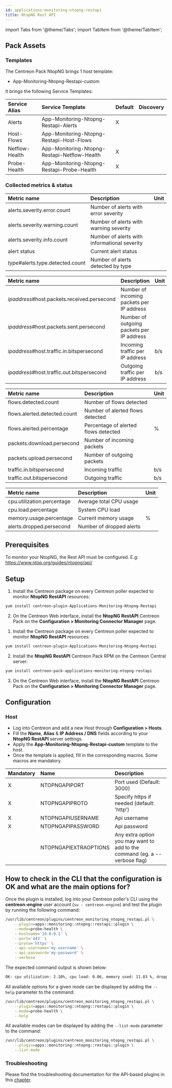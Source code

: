 ```yaml
---
id: applications-monitoring-ntopng-restapi
title: NtopNG Rest API
---
```

import Tabs from '@theme/Tabs';
import TabItem from '@theme/TabItem';

## Pack Assets

### Templates

The Centreon Pack NtopNG brings 1 host template:
* App-Monitoring-Ntopng-Restapi-custom

It brings the following Service Templates:

| Service Alias  | Service Template                             | Default | Discovery |
|:---------------|:---------------------------------------------|:--------|:----------|
| Alerts         | App-Monitoring-Ntopng-Restapi-Alerts         | X       |           |
| Host-Flows     | App-Monitoring-Ntopng-Restapi-Host-Flows     |         |           |
| Netflow-Health | App-Monitoring-Ntopng-Restapi-Netflow-Health | X       |           |
| Probe-Health   | App-Monitoring-Ntopng-Restapi-Probe-Health   | X       |           |

### Collected metrics & status

<Tabs groupId="sync">
<TabItem value="Alerts" label="Alerts">

| Metric name                       | Description                                  | Unit  |
| :-------------------------------- | :------------------------------------------- | :---- |
| alerts.severity.error.count       | Number of alerts with error severity         |       |
| alerts.severity.warning.count     | Number of alerts with warning severity       |       |
| alerts.severity.info.count        | Number of alerts with informational severity |       |
| alert status                      | Current alert status                         |       |
| *type*#alerts.type.detected.count | Number of alerts detected by type            |       |

</TabItem>
<TabItem value="Host-Flows" label="Host-Flows">

| Metric name                                 | Description                               | Unit  |
| :------------------------------------------ | :---------------------------------------- | :---- |
| *ipaddress*#host.packets.received.persecond | Number of incoming packets per IP address |       |
| *ipaddress*#host.packets.sent.persecond     | Number of outgoing packets per IP address |       |
| *ipaddress*#host.traffic.in.bitspersecond   | Incoming traffic per IP address           | b/s   |
| *ipaddress*#host.traffic.out.bitspersecond  | Outgoing traffic per IP address           | b/s   |

</TabItem>
<TabItem value="Netflow-Health" label="Netflow-Health">

| Metric name                  | Description                          | Unit  |
| :--------------------------- | :----------------------------------- | :---- |
| flows.detected.count         | Number of flows detected             |       |
| flows.alerted.detected.count | Number of alerted flows detected     |       |
| flows.alerted.percentage     | Percentage of alerted flows detected | %     |
| packets.download.persecond   | Number of incoming packets           |       |
| packets.upload.persecond     | Number of outgoing packets           |       |
| traffic.in.bitspersecond     | Incoming traffic                     | b/s   |
| traffic.out.bitspersecond    | Outgoing traffic                     | b/s   |

</TabItem>
<TabItem value="Probe-Health" label="Probe-Health">

| Metric name                | Description              | Unit  |
| :------------------------- | :----------------------- | :---- |
| cpu.utilization.percentage | Average total CPU usage  |       |
| cpu.load.percentage        | System CPU load          |       |
| memory.usage.percentage    | Current memory usage     | %     |
| alerts.dropped.persecond   | Number of dropped alerts |       |

</TabItem>
</Tabs>

## Prerequisites

To monitor your NtopNG, the Rest API must be configured.
E.g: https://www.ntop.org/guides/ntopng/api/

## Setup

<Tabs groupId="sync">
<TabItem value="Online License" label="Online License">

1. Install the Centreon package on every Centreon poller expected to monitor **NtopNG RestAPI** resources:

```bash
yum install centreon-plugin-Applications-Monitoring-Ntopng-Restapi
```

2. On the Centreon Web interface, install the **NtopNG RestAPI** Centreon Pack on the **Configuration > Monitoring Connector Manager** page.

</TabItem>

<TabItem value="Offline License" label="Offline License">

1. Install the Centreon package on every Centreon poller expected to monitor **NtopNG RestAPI** resources:

```bash
yum install centreon-plugin-Applications-Monitoring-Ntopng-Restapi
```

2. Install the **NtopNG RestAPI** Centreon Pack RPM on the Centreon Central server:

```bash
yum install centreon-pack-applications-monitoring-ntopng-restapi
```

3. On the Centreon Web interface, install the **NtopNG RestAPI** Centreon Pack on the **Configuration > Monitoring Connector Manager** page.

</TabItem>
</Tabs>

## Configuration

### Host

* Log into Centreon and add a new Host through **Configuration > Hosts**.
* Fill the **Name**, **Alias** & **IP Address / DNS** fields according to your **NtopNG RestAPI** server settings.
* Apply the **App-Monitoring-Ntopng-Restapi-custom** template to the host.
* Once the template is applied, fill in the corresponding macros. Some macros are mandatory.

| Mandatory | Name                | Description                                                                  |
| :-------- | :-------------------- | :------------------------------------------------------------------------- |
| X         | NTOPNGAPIPORT         | Port used (Default: 3000)                                                  |
| X         | NTOPNGAPIPROTO        | Specify https if needed (default: 'http')                                  |
| X         | NTOPNGAPIUSERNAME     | Api username                                                               |
| X         | NTOPNGAPIPASSWORD     | Api password                                                               |
|           | NTOPNGAPIEXTRAOPTIONS | Any extra option you may want to add to the command (eg. a --verbose flag) |

## How to check in the CLI that the configuration is OK and what are the main options for? 

Once the plugin is installed, log into your Centreon poller's CLI using the
**centreon-engine** user account (`su - centreon-engine`) and test the plugin by
running the following command:

```bash
/usr/lib/centreon/plugins/centreon_monitoring_ntopng_restapi.pl \
    --plugin=apps::monitoring::ntopng::restapi::plugin \
    --mode=probe-health \
    --hostname='10.0.0.1' \
    --port='443' \
    --proto='https' \
    --api-username='my-username' \
    --api-password='my-password' \
    --verbose
```

The expected command output is shown below:

```bash
OK: cpu utilization: 2.10%, cpu load: 0.06, memory used: 11.83 %, dropped alerts: 0.00/s | 'cpu.utilization.percentage'=2.10%;;;0;100 'cpu.load.percentage'=0.06;;;0; 'memory.usage.percentage'=11.83%;;;0;100 'alerts.dropped.persecond'=0.00/s;;;0;
```

All available options for a given mode can be displayed by adding the 
`--help` parameter to the command:

```bash
/usr/lib/centreon/plugins/centreon_monitoring_ntopng_restapi.pl \
    --plugin=apps::monitoring::ntopng::restapi::plugin \
    --mode=probe-health \
    --help
```

All available modes can be displayed by adding the 
`--list-mode` parameter to the command:

```bash
/usr/lib/centreon/plugins/centreon_monitoring_ntopng_restapi.pl \
    --plugin=apps::monitoring::ntopng::restapi::plugin \
    --list-mode
```

### Troubleshooting

Please find the troubleshooting documentation for the API-based plugins in
this [chapter](../getting-started/how-to-guides/troubleshooting-plugins.md#http-and-api-checks).
